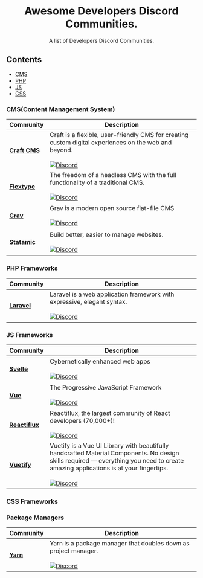 <h1 align="center">Awesome Developers Discord Communities.</h1>
<p align="center">A list of Developers Discord Communities.</p>

  
## Contents
- [CMS](#cms)
- [PHP](#php)
- [JS](#js)
- [CSS](#css)

### CMS(Content Management System)
| Community | Description |
| --- | --- |
| <h4>[Craft CMS](https://craftcms.com)</h4>| Craft is a flexible, user-friendly CMS for creating custom digital experiences on the web and beyond. <br><br> [![Discord](https://img.shields.io/discord/456442477667418113.svg?logo=discord&color=black&label=Discord%20Chat)](https://craftcms.com/discord) |
| <h4>[Flextype](https://flextype.org)</h4> | The freedom of a headless CMS with the full functionality of a traditional CMS. <br><br> [![Discord](https://img.shields.io/discord/423097982498635778.svg?logo=discord&color=black&label=Discord%20Chat)](https://flextype.org/en/discord) |
| <h4>[Grav](https://getgrav.org)</h4> | Grav is a modern open source flat-file CMS <br><br> [![Discord](https://img.shields.io/discord/501836936584101899.svg?logo=discord&color=black&label=Discord%20Chat)](https://chat.getgrav.org)|
| <h4>[Statamic](https://statamic.com)</h4> | Build better, easier to manage websites. <br><br> [![Discord](https://img.shields.io/discord/489818810157891584.svg?logo=discord&color=black&label=Discord%20Chat)](https://statamic.com/discord) |

### PHP Frameworks
| Community | Description |
| --- | --- |
| <h4>[Laravel](https://laravel.com)</h4> | Laravel is a web application framework with expressive, elegant syntax. <br><br> [![Discord](https://img.shields.io/discord/297040613688475649.svg?logo=discord&color=black&label=Discord%20Chat)](https://discord.com/invite/mPZNm7A)|

### JS Frameworks
| Community | Description |
| --- | --- |
| <h4>[Svelte](https://svelte.dev)</h4> | Cybernetically enhanced web apps <br><br> [![Discord](https://img.shields.io/discord/457912077277855764.svg?logo=discord&color=black&label=Discord%20Chat)](https://svelte.dev/chat) |
| <h4>[Vue](https://vuejs.org)</h4> | The Progressive JavaScript Framework <br><br> [![Discord](https://img.shields.io/discord/325477692906536972.svg?logo=discord&color=black&label=Discord%20Chat)](https://chat.vuejs.org/)|
| <h4>[Reactiflux](https://www.reactiflux.com)</h4> | Reactiflux, the largest community of React developers (70,000+)! <br><br> [![Discord](https://img.shields.io/discord/102860784329052160.svg?logo=discord&color=black&label=Discord%20Chat)](https://discord.com/invite/reactiflux)|
| <h4>[Vuetify](https://vuetifyjs.com/en/)</h4> | Vuetify is a Vue UI Library with beautifully handcrafted Material Components. No design skills required — everything you need to create amazing applications is at your fingertips. <br><br> [![Discord](https://img.shields.io/discord/102860784329052160.svg?logo=discord&color=black&label=Discord%20Chat)](https://discord.com/invite/vuetifyjs) |

### CSS Frameworks

### Package Managers
| Community | Description |
| --- | --- |
| <h4>[Yarn](https://yarnpkg.com)</h4> | Yarn is a package manager that doubles down as project manager. <br><br> [![Discord](https://img.shields.io/discord/226791405589233664.svg?logo=discord&color=black&label=Discord%20Chat)](http://discord.gg/yarnpkg)|
